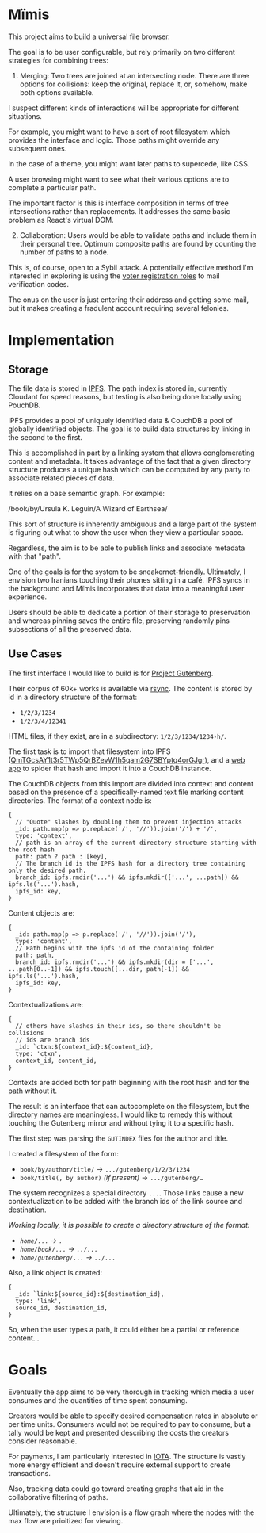 # Μïmis

This project aims to build a universal file browser.

The goal is to be user configurable, but rely primarily on two different strategies for combining trees:

1. Merging: Two trees are joined at an intersecting node. There are three options for collisions: keep the original, replace it, or, somehow, make both options available.

  I suspect different kinds of interactions will be appropriate for different situations.

  For example, you might want to have a sort of root filesystem which provides the interface and logic. Those paths might override any subsequent ones.

  In the case of a theme, you might want later paths to supercede, like CSS.

  A user browsing might want to see what their various options are to complete a particular path.

  The important factor is this is interface composition in terms of tree intersections rather than replacements. It addresses the same basic problem as React's virtual DOM.

2. Collaboration: Users would be able to validate paths and include them in their personal tree. Optimum composite paths are found by counting the number of paths to a node.

  This is, of course, open to a Sybil attack. A potentially effective method I'm interested in exploring is using the [voter registration roles](http://voterlist.electproject.org) to mail verification codes.

  The onus on the user is just entering their address and getting some mail, but it makes creating a fradulent account requiring several felonies.

# Implementation

## Storage

The file data is stored in [IPFS](//ipfs.io). The path index is stored in, currently Cloudant for speed reasons, but testing is also being done locally using PouchDB.

IPFS provides a pool of uniquely identified data & CouchDB a pool of globally identified objects. The goal is to build data structures by linking in the second to the first.

This is accomplished in part by a linking system that allows conglomerating content and metadata. It takes advantage of the fact that a given directory structure produces a unique hash which can be computed by any party to associate related pieces of data.

It relies on a base semantic graph. For example:

/book/by/Ursula K. Leguin/A Wizard of Earthsea/

This sort of structure is inherently ambiguous and a large part of the system is figuring out what to show the user when they view a particular space.

Regardless, the aim is to be able to publish links and associate metadata with that "path".

One of the goals is for the system to be sneakernet-friendly. Ultimately, I envision two Iranians touching their phones sitting in a café. IPFS syncs in the background and Μïmis incorporates that data into a meaningful user experience.

Users should be able to dedicate a portion of their storage to preservation and whereas pinning saves the entire file, preserving randomly pins subsections of all the preserved data.

## Use Cases

The first interface I would like to build is for [Project Gutenberg](//gutenberg.org).

Their corpus of 60k+ works is available via [rsync](bin/gutenberg.sh). The content is stored by id in a directory structure of the format:

* `1/2/3/1234`
* `1/2/3/4/12341`

HTML files, if they exist, are in a subdirectory: `1/2/3/1234/1234-h/`.

The first task is to import that filesystem into IPFS ([QmTGcsAY1t3r5TWp5QrBZevW1h5qam2G7SBYptq4orGJgr](ipfs://QmTGcsAY1t3r5TWp5QrBZevW1h5qam2G7SBYptq4orGJgr)), and a [web app](//forets.web.app) to spider that hash and import it into a CouchDB instance.

The CouchDB objects from this import are divided into context and content based on the presence of a specifically-named text file marking content directories. The format of a context node is:

    {
      // "Quote" slashes by doubling them to prevent injection attacks
      _id: path.map(p => p.replace('/', '//')).join('/') + '/',
      type: 'context',
      // path is an array of the current directory structure starting with the root hash
      path: path ? path : [key],
      // The branch id is the IPFS hash for a directory tree containing only the desired path.
      branch_id: ipfs.rmdir('...') && ipfs.mkdir(['...', ...path]) && ipfs.ls('...').hash,
      ipfs_id: key,
    }

Content objects are:

    {
      _id: path.map(p => p.replace('/', '//')).join('/'),
      type: 'content',
      // Path begins with the ipfs id of the containing folder
      path: path,
      branch_id: ipfs.rmdir('...') && ipfs.mkdir(dir = ['...', ...path[0..-1]) && ipfs.touch([...dir, path[-1]) && ipfs.ls('...').hash,
      ipfs_id: key,
    }

Contextualizations are:

    {
      // others have slashes in their ids, so there shouldn't be collisions
      // ids are branch ids
      _id: `ctxn:${context_id}:${content_id},
      type: 'ctxn',
      context_id, content_id,
    }

Contexts are added both for path beginning with the root hash and for the path without it.

The result is an interface that can autocomplete on the filesystem, but the directory names are meaningless. I would like to remedy this without touching the Gutenberg mirror and without tying it to a specific hash.

The first step was parsing the `GUTINDEX` files for the author and title.

I created a filesystem of the form:

* `book/by/author/title/` → `.../gutenberg/1/2/3/1234`
* `book/title(, by author)` _(if present)_ → `.../gutenberg/…`

The system recognizes a special directory `...`. Those links cause a new contextualization to be added with the branch ids of the link source and destination.

_Working locally, it is possible to create a directory structure of the format:_

* _`home/...` → `.`_
* _`home/book/...` → `../...`_
* _`home/gutenberg/...` → `../...`_

Also, a link object is created:

    {
      _id: `link:${source_id}:${destination_id},
      type: 'link',
      source_id, destination_id,
    }

So, when the user types a path, it could either be a partial or reference content…

# Goals

Eventually the app aims to be very thorough in tracking which media a user consumes and the quantities of time spent consuming.

Creators would be able to specify desired compensation rates in absolute or per time units. Consumers would not be required to pay to consume, but a tally would be kept and presented describing the costs the creators consider reasonable.

For payments, I am particularly interested in [IOTA](//iota.io). The structure is vastly more energy efficient and doesn't require external support to create transactions.

Also, tracking data could go toward creating graphs that aid in the collaborative filtering of paths.

Ultimately, the structure I envision is a flow graph where the nodes with the max flow are prioitized for viewing.